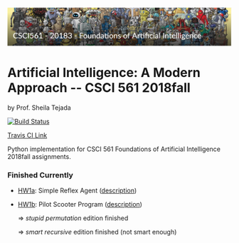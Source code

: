 ![TITLE_pic](https://github.com/AgentDS/AIMA-CSCI-561-18fall/raw/master/TITLE_pic.png)
# Artificial Intelligence: A Modern Approach -- CSCI 561 2018fall

by Prof. Sheila Tejada

[![Build Status](https://travis-ci.com/AgentDS/AIMA-CSCI-561-18fall.svg?token=Zdxzuh6yQ7NxpAUZUUKb&branch=master)](https://travis-ci.com/AgentDS/AIMA-CSCI-561-18fall)

[Travis CI Link](https://travis-ci.com/AgentDS/AIMA-CSCI-561-18fall)

Python implementation for CSCI 561 Foundations of Artificial Intelligence 2018fall assignments.

### Finished Currently

- [HW1a](./HW1a): Simple Reflex Agent ([description](./HW1a/HW1a.pdf)) 

- [HW1b](./HW1b): Pilot Scooter Program ([description](./HW1b/HW1b.pdf)) 

  =>  _stupid permutation_ edition finished

  =>  _smart recursive_ edition finished (not smart enough)



